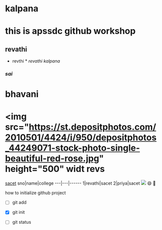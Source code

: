 # kalpana
# this is apssdc github workshop
## revathi
* revthi *
*revathi*
_kalpana_
### *sai*
# bhavani
<img src="https://st.depositphotos.com/2010501/4424/i/950/depositphotos_44249071-stock-photo-single-beautiful-red-rose.jpg" height="500" widt
revs
=======
[sacet](http://sacet.ac.in)
sno|name|college
---|---|------
1|revathi|sacet
2|priya|sacet
<img src=https://images-na.ssl-images-amazon.com/images/I/81A%2BqqYaYFL._SX450_.jpg>
:smile:
:camel:


   how to initialize github project
   - [ ] git add
   - [x] git init
   - [ ] git status


